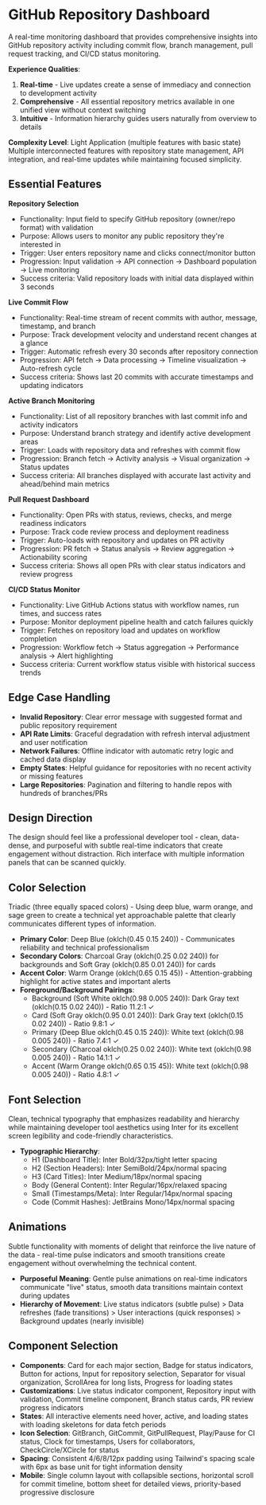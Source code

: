 # GitHub Repository Dashboard

A real-time monitoring dashboard that provides comprehensive insights into GitHub repository activity including commit flow, branch management, pull request tracking, and CI/CD status monitoring.

**Experience Qualities**:
1. **Real-time** - Live updates create a sense of immediacy and connection to development activity
2. **Comprehensive** - All essential repository metrics available in one unified view without context switching
3. **Intuitive** - Information hierarchy guides users naturally from overview to details

**Complexity Level**: Light Application (multiple features with basic state)
Multiple interconnected features with repository state management, API integration, and real-time updates while maintaining focused simplicity.

## Essential Features

**Repository Selection**
- Functionality: Input field to specify GitHub repository (owner/repo format) with validation
- Purpose: Allows users to monitor any public repository they're interested in
- Trigger: User enters repository name and clicks connect/monitor button
- Progression: Input validation → API connection → Dashboard population → Live monitoring
- Success criteria: Valid repository loads with initial data displayed within 3 seconds

**Live Commit Flow**
- Functionality: Real-time stream of recent commits with author, message, timestamp, and branch
- Purpose: Track development velocity and understand recent changes at a glance
- Trigger: Automatic refresh every 30 seconds after repository connection
- Progression: API fetch → Data processing → Timeline visualization → Auto-refresh cycle
- Success criteria: Shows last 20 commits with accurate timestamps and updating indicators

**Active Branch Monitoring**
- Functionality: List of all repository branches with last commit info and activity indicators
- Purpose: Understand branch strategy and identify active development areas
- Trigger: Loads with repository data and refreshes with commit flow
- Progression: Branch fetch → Activity analysis → Visual organization → Status updates
- Success criteria: All branches displayed with accurate last activity and ahead/behind main metrics

**Pull Request Dashboard**
- Functionality: Open PRs with status, reviews, checks, and merge readiness indicators
- Purpose: Track code review process and deployment readiness
- Trigger: Auto-loads with repository and updates on PR activity
- Progression: PR fetch → Status analysis → Review aggregation → Actionability scoring
- Success criteria: Shows all open PRs with clear status indicators and review progress

**CI/CD Status Monitor**
- Functionality: Live GitHub Actions status with workflow names, run times, and success rates
- Purpose: Monitor deployment pipeline health and catch failures quickly
- Trigger: Fetches on repository load and updates on workflow completion
- Progression: Workflow fetch → Status aggregation → Performance analysis → Alert highlighting
- Success criteria: Current workflow status visible with historical success trends

## Edge Case Handling

- **Invalid Repository**: Clear error message with suggested format and public repository requirement
- **API Rate Limits**: Graceful degradation with refresh interval adjustment and user notification
- **Network Failures**: Offline indicator with automatic retry logic and cached data display
- **Empty States**: Helpful guidance for repositories with no recent activity or missing features
- **Large Repositories**: Pagination and filtering to handle repos with hundreds of branches/PRs

## Design Direction

The design should feel like a professional developer tool - clean, data-dense, and purposeful with subtle real-time indicators that create engagement without distraction. Rich interface with multiple information panels that can be scanned quickly.

## Color Selection

Triadic (three equally spaced colors) - Using deep blue, warm orange, and sage green to create a technical yet approachable palette that clearly communicates different types of information.

- **Primary Color**: Deep Blue (oklch(0.45 0.15 240)) - Communicates reliability and technical professionalism
- **Secondary Colors**: Charcoal Gray (oklch(0.25 0.02 240)) for backgrounds and Soft Gray (oklch(0.85 0.01 240)) for cards
- **Accent Color**: Warm Orange (oklch(0.65 0.15 45)) - Attention-grabbing highlight for active states and important alerts
- **Foreground/Background Pairings**: 
  - Background (Soft White oklch(0.98 0.005 240)): Dark Gray text (oklch(0.15 0.02 240)) - Ratio 11.2:1 ✓
  - Card (Soft Gray oklch(0.95 0.01 240)): Dark Gray text (oklch(0.15 0.02 240)) - Ratio 9.8:1 ✓
  - Primary (Deep Blue oklch(0.45 0.15 240)): White text (oklch(0.98 0.005 240)) - Ratio 7.4:1 ✓
  - Secondary (Charcoal oklch(0.25 0.02 240)): White text (oklch(0.98 0.005 240)) - Ratio 14.1:1 ✓
  - Accent (Warm Orange oklch(0.65 0.15 45)): White text (oklch(0.98 0.005 240)) - Ratio 4.8:1 ✓

## Font Selection

Clean, technical typography that emphasizes readability and hierarchy while maintaining developer tool aesthetics using Inter for its excellent screen legibility and code-friendly characteristics.

- **Typographic Hierarchy**:
  - H1 (Dashboard Title): Inter Bold/32px/tight letter spacing
  - H2 (Section Headers): Inter SemiBold/24px/normal spacing  
  - H3 (Card Titles): Inter Medium/18px/normal spacing
  - Body (General Content): Inter Regular/16px/relaxed spacing
  - Small (Timestamps/Meta): Inter Regular/14px/normal spacing
  - Code (Commit Hashes): JetBrains Mono/14px/normal spacing

## Animations

Subtle functionality with moments of delight that reinforce the live nature of the data - real-time pulse indicators and smooth transitions create engagement without overwhelming the technical content.

- **Purposeful Meaning**: Gentle pulse animations on real-time indicators communicate "live" status, smooth data transitions maintain context during updates
- **Hierarchy of Movement**: Live status indicators (subtle pulse) > Data refreshes (fade transitions) > User interactions (quick responses) > Background updates (nearly invisible)

## Component Selection

- **Components**: Card for each major section, Badge for status indicators, Button for actions, Input for repository selection, Separator for visual organization, ScrollArea for long lists, Progress for loading states
- **Customizations**: Live status indicator component, Repository input with validation, Commit timeline component, Branch status cards, PR review progress indicators
- **States**: All interactive elements need hover, active, and loading states with loading skeletons for data fetch periods
- **Icon Selection**: GitBranch, GitCommit, GitPullRequest, Play/Pause for CI status, Clock for timestamps, Users for collaborators, CheckCircle/XCircle for status
- **Spacing**: Consistent 4/6/8/12px padding using Tailwind's spacing scale with 6px as base unit for tight information density
- **Mobile**: Single column layout with collapsible sections, horizontal scroll for commit timeline, bottom sheet for detailed views, priority-based progressive disclosure